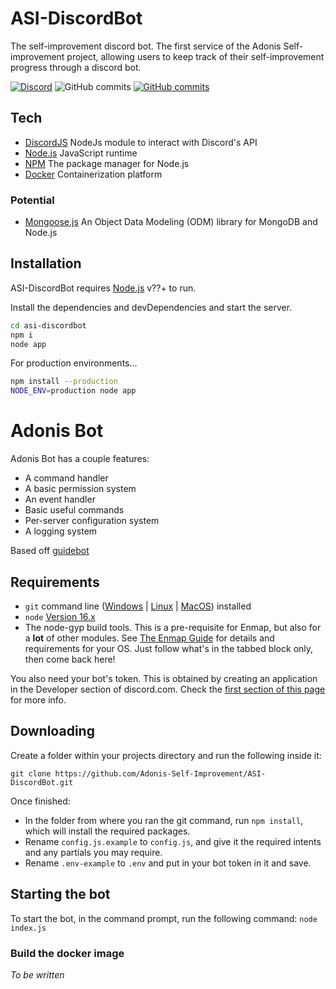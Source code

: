 # ASI-DiscordBot
The self-improvement discord bot. The first service of the Adonis Self-improvement project, allowing users to keep track of their self-improvement progress through a discord bot.

[![Discord](https://badgen.net/badge/icon/discord?icon=discord&label)](https://discord.gg/CKKshDe8rx)
![GitHub commits](https://badgen.net/github/license/Adonis-Self-Improvement/ASI-DiscordBot)
[![GitHub commits](https://badgen.net/github/stars/Adonis-Self-Improvement/ASI-DiscordBot)](https://github.com/Adonis-Self-Improvement/ASI-DiscordBot/stargazers)

## Tech
- [DiscordJS](https://discord.js.org/#/) NodeJs module to interact with Discord's API
- [Node.js](https://nodejs.org/en/) JavaScript runtime
- [NPM](https://www.npmjs.com/) The package manager for Node.js
- [Docker](https://www.docker.com/) Containerization platform

### Potential
- [Mongoose.js](https://mongoosejs.com/) An Object Data Modeling (ODM) library for MongoDB and Node.js

## Installation

ASI-DiscordBot requires [Node.js](https://nodejs.org/) v??+ to run.

Install the dependencies and devDependencies and start the server.

```sh
cd asi-discordbot
npm i
node app
```

For production environments...

```sh
npm install --production
NODE_ENV=production node app
```



# Adonis Bot

Adonis Bot has a couple features:
- A command handler
- A basic permission system
- An event handler
- Basic useful commands
- Per-server configuration system
- A logging system

Based off [guidebot](https://github.com/AnIdiotsGuide/guidebot/) 

## Requirements

- `git` command line ([Windows](https://git-scm.com/download/win) | [Linux](https://git-scm.com/download/linux) | [MacOS](https://git-scm.com/download/mac)) installed
- `node` [Version 16.x](https://nodejs.org)
- The node-gyp build tools. This is a pre-requisite for Enmap, but also for a **lot** of other modules. See [The Enmap Guide](https://enmap.evie.codes/install#pre-requisites) for details and requirements for your OS. Just follow what's in the tabbed block only, then come back here!

You also need your bot's token. This is obtained by creating an application in
the Developer section of discord.com. Check the [first section of this page](https://anidiots.guide/getting-started/getting-started-long-version)
for more info.
## Downloading

Create a folder within your projects directory and run the following inside it:

`git clone https://github.com/Adonis-Self-Improvement/ASI-DiscordBot.git`

Once finished:

- In the folder from where you ran the git command, run `npm install`, which will install the required packages.
- Rename `config.js.example` to `config.js`, and give it the required intents and any partials you may require.
- Rename `.env-example` to `.env` and put in your bot token in it and save.

## Starting the bot

To start the bot, in the command prompt, run the following command:
`node index.js`





### Build the docker image
_To be written_
